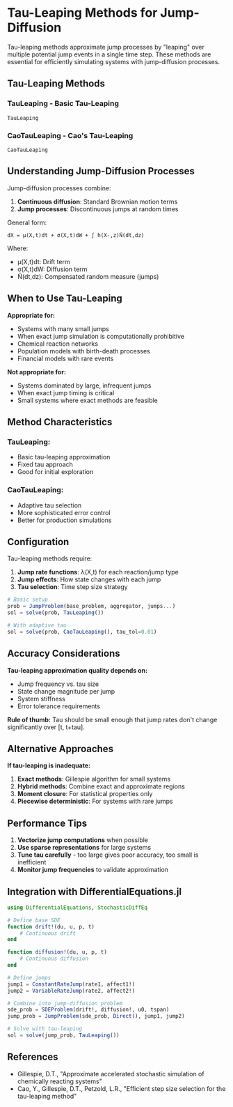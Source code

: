 # Tau-Leaping Methods for Jump-Diffusion

Tau-leaping methods approximate jump processes by "leaping" over multiple potential jump events in a single time step. These methods are essential for efficiently simulating systems with jump-diffusion processes.

## Tau-Leaping Methods

### TauLeaping - Basic Tau-Leaping
```@docs
TauLeaping
```

### CaoTauLeaping - Cao's Tau-Leaping  
```@docs
CaoTauLeaping
```

## Understanding Jump-Diffusion Processes

Jump-diffusion processes combine:
1. **Continuous diffusion**: Standard Brownian motion terms
2. **Jump processes**: Discontinuous jumps at random times

General form:
```
dX = μ(X,t)dt + σ(X,t)dW + ∫ h(X-,z)Ñ(dt,dz)
```

Where:
- μ(X,t)dt: Drift term
- σ(X,t)dW: Diffusion term  
- Ñ(dt,dz): Compensated random measure (jumps)

## When to Use Tau-Leaping

**Appropriate for:**
- Systems with many small jumps
- When exact jump simulation is computationally prohibitive
- Chemical reaction networks
- Population models with birth-death processes
- Financial models with rare events

**Not appropriate for:**
- Systems dominated by large, infrequent jumps
- When exact jump timing is critical
- Small systems where exact methods are feasible

## Method Characteristics

### TauLeaping:
- Basic tau-leaping approximation
- Fixed tau approach
- Good for initial exploration

### CaoTauLeaping:
- Adaptive tau selection
- More sophisticated error control
- Better for production simulations

## Configuration

Tau-leaping methods require:
1. **Jump rate functions**: λ(X,t) for each reaction/jump type
2. **Jump effects**: How state changes with each jump
3. **Tau selection**: Time step size strategy

```julia
# Basic setup
prob = JumpProblem(base_problem, aggregator, jumps...)
sol = solve(prob, TauLeaping())

# With adaptive tau
sol = solve(prob, CaoTauLeaping(), tau_tol=0.01)
```

## Accuracy Considerations

**Tau-leaping approximation quality depends on:**
- Jump frequency vs. tau size
- State change magnitude per jump
- System stiffness
- Error tolerance requirements

**Rule of thumb:** Tau should be small enough that jump rates don't change significantly over [t, t+tau].

## Alternative Approaches

**If tau-leaping is inadequate:**
1. **Exact methods**: Gillespie algorithm for small systems
2. **Hybrid methods**: Combine exact and approximate regions
3. **Moment closure**: For statistical properties only
4. **Piecewise deterministic**: For systems with rare jumps

## Performance Tips

1. **Vectorize jump computations** when possible
2. **Use sparse representations** for large systems
3. **Tune tau carefully** - too large gives poor accuracy, too small is inefficient
4. **Monitor jump frequencies** to validate approximation

## Integration with DifferentialEquations.jl

```julia
using DifferentialEquations, StochasticDiffEq

# Define base SDE
function drift!(du, u, p, t)
    # Continuous drift
end

function diffusion!(du, u, p, t)  
    # Continuous diffusion
end

# Define jumps
jump1 = ConstantRateJump(rate1, affect1!)
jump2 = VariableRateJump(rate2, affect2!)

# Combine into jump-diffusion problem
sde_prob = SDEProblem(drift!, diffusion!, u0, tspan)
jump_prob = JumpProblem(sde_prob, Direct(), jump1, jump2)

# Solve with tau-leaping
sol = solve(jump_prob, TauLeaping())
```

## References
- Gillespie, D.T., "Approximate accelerated stochastic simulation of chemically reacting systems"
- Cao, Y., Gillespie, D.T., Petzold, L.R., "Efficient step size selection for the tau-leaping method"